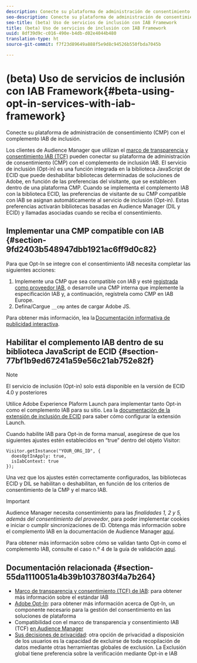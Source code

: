 ```yaml
---
description: Conecte su plataforma de administración de consentimiento (CMP) con el complemento IAB de inclusión.
seo-description: Conecte su plataforma de administración de consentimiento (CMP) con el complemento IAB de inclusión.
seo-title: (beta) Uso de servicios de inclusión con IAB Framework
title: (beta) Uso de servicios de inclusión con IAB Framework
uuid: 8df39d9c-c016-490e-b4db-d02e4044b480
translation-type: ht
source-git-commit: f7f23d89649a888f5e9d8c94526b550fbda7045b

---
```



# (beta) Uso de servicios de inclusión con IAB Framework{#beta-using-opt-in-services-with-iab-framework}

Conecte su plataforma de administración de consentimiento (CMP) con el complemento IAB de inclusión.

Los clientes de Audience Manager que utilizan el [marco de transparencia y consentimiento IAB (TCF)](https://iabtechlab.com/standards/gdpr-transparency-and-consent-framework/) pueden conectar su plataforma de administración de consentimiento (CMP) con el complemento de inclusión IAB. El servicio de inclusión (Opt-in) es una función integrada en la biblioteca JavaScript de ECID que puede deshabilitar bibliotecas determinadas de soluciones de Adobe, en función de las preferencias del visitante, que se establecen dentro de una plataforma CMP. Cuando se implementa el complemento IAB con la biblioteca ECID, las preferencias de visitante de su CMP compatible con IAB se asignan automáticamente al servicio de inclusión (Opt-in). Estas preferencias activarán bibliotecas basadas en Audience Manager (DIL y ECID) y llamadas asociadas cuando se reciba el consentimiento.

## Implementar una CMP compatible con IAB {#section-9fd2403b548947dbb1921ac6ff9d0c82}

Para que Opt-In se integre con el consentimiento IAB necesita completar las siguientes acciones:

1. Implemente una CMP que sea compatible con IAB y esté [registrada como proveedor IAB](https://vendorlist.consensu.org/vendorlist.json), o desarrolle una CMP interna que implemente la especificación IAB y, a continuación, regístrela como CMP en IAB Europe.
1. Defina/Cargue `__cmp` antes de cargar Adobe JS.

Para obtener más información, lea la [Documentación informativa de publicidad interactiva](https://github.com/InteractiveAdvertisingBureau/GDPR-Transparency-and-Consent-Framework/blob/master/v1.1%20Implementation%20Guidelines.md).

## Habilitar el complemento IAB dentro de su biblioteca JavaScript de ECID {#section-77bf1b9ed67241a59e56c21ab752e82f}

>[!NOTE]
>
>El servicio de inclusión (Opt-in) solo está disponible en la versión de ECID 4.0 y posteriores

Utilice Adobe Experience Plaform Launch para implementar tanto Opt-in como el complemento IAB para su sitio. Lea la [documentación de la extensión de inclusión de ECID](https://marketing-beta.adobe.com/resources/help/launch/ecid-optin/) para saber cómo configurar la extensión Launch.

Cuando habilite IAB para Opt-in de forma manual, asegúrese de que los siguientes ajustes estén establecidos en “true” dentro del objeto Visitor:

```
Visitor.getInstance("YOUR_ORG_ID", {  
  doesOptInApply: true,   
  isIabContext: true   
});
```

Una vez que los ajustes estén correctamente configurados, las bibliotecas ECID y DIL se habilitan o deshabilitan, en función de los criterios de consentimiento de la CMP y el marco IAB.

>[!IMPORTANT]
>
>Audience Manager necesita consentimiento para las *finalidades 1, 2 y 5, además del consentimiento del proveedor*, para poder implementar cookies e iniciar o cumplir sincronizaciones de ID. Obtenga más información sobre el complemento IAB en la documentación de Audience Manager [aquí](https://marketing-beta.adobe.com/resources/help/aam/iab-support/aam-iab-support.html).

Para obtener más información sobre cómo se validan tanto Opt-in como el complemento IAB, consulte el caso n.º 4 de la guía de validación [aquí](../../implementation-guides/opt-in-service/testing-optin-and-iab-plugin.md#section-ca5c6f92fbdf4fd29b4acb6b644efbd0).

## Documentación relacionada {#section-55da1110051a4b39b1037803f4a7b264}

* [Marco de transparencia y consentimiento (TCF) de IAB](https://iabtechlab.com/standards/gdpr-transparency-and-consent-framework/): para obtener más información sobre el estándar IAB
* [Adobe Opt-In](../../implementation-guides/opt-in-service/optin-overview.md#concept-f9b5db0d27a245fbadd3e19162319360): para obtener más información acerca de Opt-In, un componente necesario para la gestión del consentimiento en las soluciones de plataforma
* Compatibilidad con el marco de transparencia y consentimiento IAB (TCF) [en Audience Manager](https://marketing-beta.adobe.com/resources/help/aam/iab-support/aam-iab-support.html)
* [Sus decisiones de privacidad](https://www.adobe.com/es/privacy/opt-out.html#customeruse): otra opción de privacidad a disposición de los usuarios es la capacidad de excluirse de toda recopilación de datos mediante otras herramientas globales de exclusión. La Exclusión global tiene preferencia sobre la verificación mediante Opt-in e IAB

